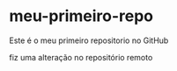 # meu-primeiro-repo
Este é o meu primeiro repositorio no GitHub

fiz uma alteração no repositório remoto 
